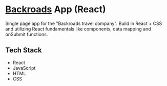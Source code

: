 
# [Backroads](https://backroad1.netlify.app/) App (React)

Single page app for the "Backroads travel company". Build in React + CSS and utilizing React fundamentals like components, data mapping and onSubmit functions.

## Tech Stack
* React
* JavaScript
* HTML
* CSS

